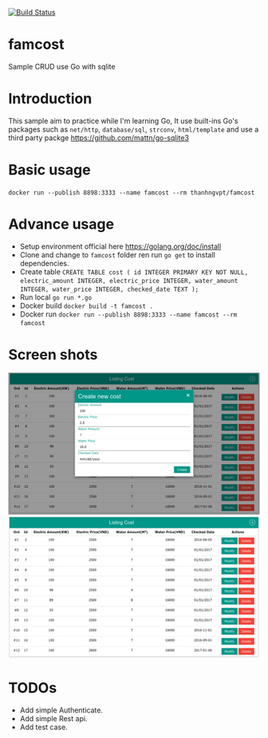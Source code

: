 [![Build Status](https://travis-ci.org/thanhngvpt/famcost.svg?branch=master)](https://travis-ci.org/thanhngvpt/famcost)

# famcost
Sample CRUD use Go with sqlite

# Introduction
This sample aim to practice while I'm learning Go, It use built-ins Go's packages such as `net/http`, `database/sql`, `strconv`, 
`html/template` and use a third party packge https://github.com/mattn/go-sqlite3

# Basic usage
`docker run --publish 8898:3333 --name famcost --rm thanhngvpt/famcost`


# Advance usage
- Setup environment official here https://golang.org/doc/install
- Clone and change to `famcost` folder ren run `go get` to install dependencies.
- Create table `
CREATE TABLE cost
(
    id INTEGER PRIMARY KEY NOT NULL,
    electric_amount INTEGER,
    electric_price INTEGER,
    water_amount INTEGER,
    water_price INTEGER,
    checked_date TEXT
);
`
- Run local `go run *.go`
- Docker build `docker build -t famcost .`
- Docker run `docker run --publish 8898:3333 --name famcost --rm famcost`

# Screen shots
![Creating](statics/images/create.png "create")
![Creating](statics/images/list.png "create")
# TODOs
- Add simple Authenticate.
- Add simple Rest api.
- Add test case.

